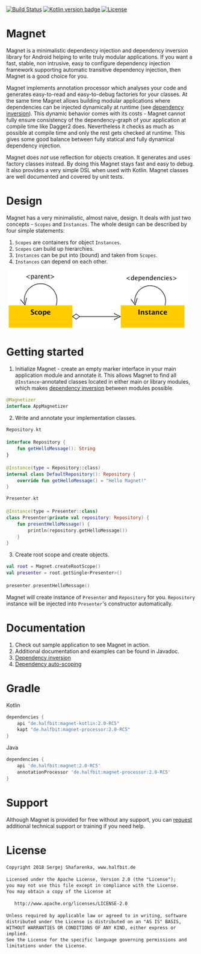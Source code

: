 [![Build Status](https://travis-ci.org/beworker/magnet.svg?branch=master)](https://travis-ci.org/beworker/magnet)
[![Kotlin version badge](https://img.shields.io/badge/kotlin-1.2.41-blue.svg)](http://kotlinlang.org/)
[![License](https://img.shields.io/badge/License-Apache%202.0-blue.svg)](http://www.apache.org/licenses/LICENSE-2.0)

# Magnet

Magnet is a minimalistic dependency injection and dependency inversion library for Android helping to write truly modular applications. If you want a fast, stable, non intrusive, easy to configure dependency injection framework supporting automatic transitive dependency injection, then Magnet is a good choice for you.

Magnet implements annotation processor which analyses your code and generates easy-to-read and easy-to-debug factories for your classes. At the same time Magnet allows building modular applications where dependencies can be injected dynamically at runtime (see [dependency inversion][1]). This dynamic behavior comes with its costs - Magnet cannot fully ensure consistency of the dependency-graph of your application at compile time like Dagger2 does. Nevertheless it checks as much as possible at compile time and only the rest gets checked at runtime. This gives some good balance between fully statical and fully dynamical dependency injection.

Magnet does *not* use reflection for objects creation. It generates and uses factory classes instead. By doing this Magnet stays fast and easy to debug. It also provides a very simple DSL when used with Kotlin. Magnet classes are well documented and covered by unit tests.

# Design
Magnet has a very minimalistic, almost naive, design. It deals with just two concepts - `Scopes` and `Instances`. The whole design can be described by four simple statements:

1. `Scopes` are containers for object `Instances`.
2. `Scopes` can build up hierarchies.
3. `Instances` can be put into (bound) and taken from `Scopes`.
4. `Instances` can depend on each other.

<img src="documentation/images/design-diagram.png" width="480" />

# Getting started

1. Initialize Magnet - create an empty marker interface in your main application module and annotate it. This allows Magnet to find all `@Instance`-annotated classes located in either main or library modules, which makes [dependency inversion][1] between modules possible.

```kotlin
@Magnetizer
interface AppMagnetizer
```

2. Write and annotate your implementation classes.

```kotlin
Repository.kt

interface Repository {
    fun getHelloMessage(): String
}

@Instance(type = Repository::class)
internal class DefaultRepository(): Repository {
    override fun getHelloMessage() = "Hello Magnet!"
}
```

```kotlin
Presenter.kt

@Instance(type = Presenter::class)
class Presenter(private val repository: Repository) {
    fun presentHelloMessage() {
        println(repository.getHelloMessage())
    }
}
```

3. Create root scope and create objects.

```kotlin
val root = Magnet.createRootScope()
val presenter = root.getSingle<Presenter>()

presenter.presentHelloMessage()
```

Magnet will create instance of `Presenter` and `Repository` for you. `Repository` instance will be injected into `Presenter`'s constructor automatically.

# Documentation

1. Check out sample application to see Magnet in action.
2. Additional documentation and examples can be found in Javadoc.
3. [Dependency inversion][1]
4. [Dependency auto-scoping][2]

# Gradle

Kotlin
```gradle
dependencies {
    api "de.halfbit:magnet-kotlin:2.0-RC5"
    kapt "de.halfbit:magnet-processor:2.0-RC5"
}
```

Java
```gradle
dependencies {
    api 'de.halfbit:magnet:2.0-RC5'
    annotationProcessor 'de.halfbit:magnet-processor:2.0-RC5'
}
```

# Support

Although Magnet is provided for free without any support, you can <a href="mailto:info@halfbit.de?subject=Magnet, technical support">request</a> additional technical support or training if you need help.

# License
```
Copyright 2018 Sergej Shafarenka, www.halfbit.de

Licensed under the Apache License, Version 2.0 (the "License");
you may not use this file except in compliance with the License.
You may obtain a copy of the License at

   http://www.apache.org/licenses/LICENSE-2.0

Unless required by applicable law or agreed to in writing, software
distributed under the License is distributed on an "AS IS" BASIS,
WITHOUT WARRANTIES OR CONDITIONS OF ANY KIND, either express or implied.
See the License for the specific language governing permissions and
limitations under the License.
```

[1]: https://github.com/beworker/magnet/wiki/Dependency-inversion
[2]: https://github.com/beworker/magnet/wiki/Dependency-auto-scoping
